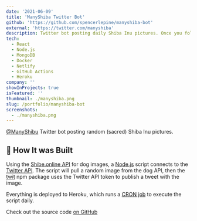 ```yaml
---
date: '2021-06-09'
title: 'ManyShiba Twitter Bot'
github: 'https://github.com/spencerlepine/manyshiba-bot'
external: 'https://twitter.com/manyshiba'
description: Twitter bot posting daily Shiba Inu pictures. Once you follow, there is no going back ;)
tech:
  - React
  - Node.js
  - MongoDB
  - Docker
  - Netlify
  - GitHub Actions
  - Heroku
company: ''
showInProjects: true
isFeatured: ''
thumbnail: ./manyshiba.png
slug: /portfolio/manyshiba-bot
screenshots:
  - ./manyshiba.png
---
```


[@ManyShibu](https://twitter.com/manyshiba) Twitter bot posting random (sacred) Shiba Inu pictures.

## 🌟 How It was Built
Using the [Shibe.online API](https://shibe.online/) for dog images, a [Node.js](https://nodejs.org/) script connects to the [Twitter API](https://developer.twitter.com/en/docs/twitter-api). The script will pull a random image from the dog API, then the [twit](https://www.npmjs.com/package/twit) npm package uses the Twitter API token to publish a tweet with the image.

Everything is deployed to Heroku, which runs a [CRON job](https://simple.wikipedia.org/wiki/Cron) to execute the script daily.

Check out the source code [on GitHub](https://github.com/spencerlepine/manyshiba-bot)

